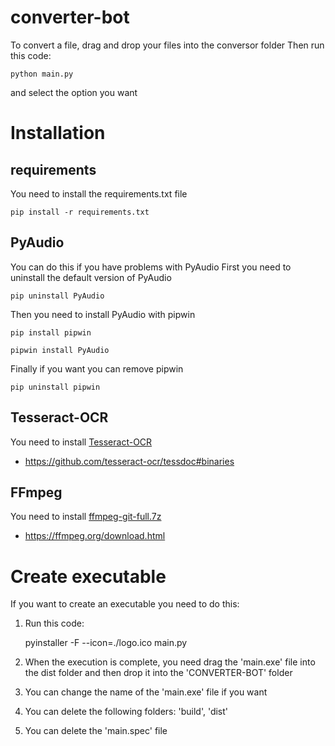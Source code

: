 # converter-bot
To convert a file, drag and drop your files into the conversor folder
Then run this code:

    python main.py

and select the option you want
# Installation
## requirements
You need to install the requirements.txt file

    pip install -r requirements.txt

## PyAudio
You can do this if you have problems with PyAudio
First you need to uninstall the default version of PyAudio

    pip uninstall PyAudio

Then you need to install PyAudio with pipwin

    pip install pipwin

    pipwin install PyAudio

Finally if you want you can remove pipwin

    pip uninstall pipwin

## Tesseract-OCR
You need to install [Tesseract-OCR](https://github.com/tesseract-ocr/tessdoc#binaries)
- https://github.com/tesseract-ocr/tessdoc#binaries
## FFmpeg
You need to install [ffmpeg-git-full.7z](https://ffmpeg.org/download.html)
- https://ffmpeg.org/download.html

# Create executable
If you want to create an executable you need to do this:

1. Run this code:

    pyinstaller -F --icon=./logo.ico main.py

2. When the execution is complete, you need drag the 'main.exe' file into the dist folder and then drop it into the 'CONVERTER-BOT' folder

3. You can change the name of the 'main.exe' file if you want

4. You can delete the following folders: 'build', 'dist'

5. You can delete the 'main.spec' file

